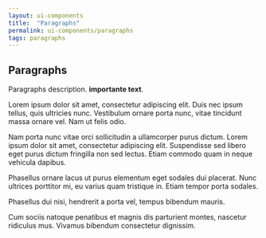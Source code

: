 ```yaml
---
layout: ui-components
title:  "Paragraphs"
permalink: ui-components/paragraphs
tags: paragraphs
---
```


Paragraphs
---------------------

Paragraphs description. **importante text**.

<!-- Component example -->
<div class="component-example">
	<p>Lorem ipsum dolor sit amet, consectetur adipiscing elit. Duis nec ipsum tellus, quis ultricies nunc. Vestibulum ornare porta nunc, vitae tincidunt massa ornare vel. Nam ut felis odio.</p><p>Nam porta nunc vitae orci sollicitudin a ullamcorper purus dictum. Lorem ipsum dolor sit amet, consectetur adipiscing elit. Suspendisse sed libero eget purus dictum fringilla non sed lectus. Etiam commodo quam in neque vehicula dapibus.</p><p>Phasellus ornare lacus ut purus elementum eget sodales dui placerat. Nunc ultrices porttitor mi, eu varius quam tristique in. Etiam tempor porta sodales.</p><p>Phasellus dui nisi, hendrerit a porta vel, tempus bibendum mauris.</p><p>Cum sociis natoque penatibus et magnis dis parturient montes, nascetur ridiculus mus. Vivamus bibendum consectetur dignissim.</p>
</div>